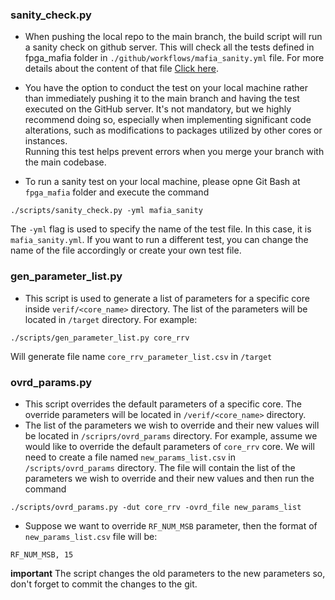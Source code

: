 ### sanity_check.py
- When pushing the local repo to the main branch, the build script will run a sanity check on github server. This will check all the tests defined in fpga_mafia folder in `./github/workflows/mafia_sanity.yml` file. For more details about the content of that file [Click here](/docs/TFM/projectTool/GitHubActions.md).

- You have the option to conduct the test on your local machine rather than immediately pushing it to the main branch and having the test executed on the GitHub server.
It's not mandatory, but we highly recommend doing so, especially when implementing significant code alterations, such as modifications to packages utilized by other cores or instances.   
Running this test helps prevent errors when you merge your branch with the main codebase.

- To run a sanity test on your local machine, please opne Git Bash at `fpga_mafia` folder and execute the command
```
./scripts/sanity_check.py -yml mafia_sanity
```
The `-yml` flag is used to specify the name of the test file. In this case, it is `mafia_sanity.yml`. If you want to run a different test, you can change the name of the file accordingly or create your own test file. 

### gen_parameter_list.py
- This script is used to generate a list of parameters for a specific core inside `verif/<core_name>` directory. The list of the parameters will be located in `/target` directory.
For example:
```
./scripts/gen_parameter_list.py core_rrv
``` 
Will generate file name `core_rrv_parameter_list.csv` in `/target`

### ovrd_params.py
- This script overrides the default parameters of a specific core. The override parameters will be located in `/verif/<core_name>` directory.
- The list of the parameters we wish to override and their new values will be located in `/scriprs/ovrd_params` directory.
For example, assume we would like to override the default parameters of `core_rrv` core. We will need to create a file named `new_params_list.csv` in `/scripts/ovrd_params` directory. The file will contain the list of the parameters we wish to override and their new values and then run the command
```
./scripts/ovrd_params.py -dut core_rrv -ovrd_file new_params_list
```
- Suppose we want to override `RF_NUM_MSB` parameter, then the format of `new_params_list.csv` file will be:
```
RF_NUM_MSB, 15
```

**important** The script changes the old parameters to the new parameters so, don't forget to commit the changes to the git.


